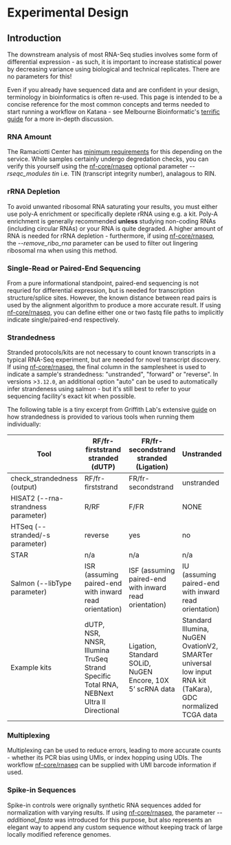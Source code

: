 # Experimental Design

## Introduction

The downstream analysis of most RNA-Seq studies involves some form of differential expression - as such, it is important to increase statistical power by decreasing variance using biological and technical replicates. There are no parameters for this!

Even if you already have sequenced data and are confident in your design, terminology in bioinformatics is often re-used. This page is intended to be a concise reference for the most common concepts and terms needed to start running a workflow on Katana - see Melbourne Bioinformatic's [terrific guide](https://www.melbournebioinformatics.org.au/tutorials/tutorials/rna_seq_exp_design/rna_seq_experimental_design/) for a more in-depth discussion.

### RNA Amount  
The Ramaciotti Center has [minimum requirements](https://www.ramaciotti.unsw.edu.au/sample-submission/sample-requirements) for this depending on the service. While samples certainly undergo degredation checks, you can verify this yourself using the [nf-core/rnaseq](./bulk.md) optional parameter *--rseqc_modules tin* i.e. TIN (transcript integrity number), analagous to RIN.

### rRNA Depletion
To avoid unwanted ribosomal RNA saturating your results, you must either use poly-A enrichment or specifically deplete rRNA using e.g. a kit. Poly-A enrichment is generally recommended **unless** studying non-coding RNAs (including circular RNAs) or your RNA is quite degraded. A higher amount of RNA is needed for rRNA depletion - furthermore, if using [nf-core/rnaseq](./bulk.md), the *--remove_ribo_rna* parameter can be used to filter out lingering ribosomal rna when using this method.

### Single-Read or Paired-End Sequencing
From a pure informational standpoint, paired-end sequencing is not requried for differential expression, but is needed for transcription structure/splice sites. However, the known distance between read pairs is used by the alignment algorithm to produce a more accurate result. If using [nf-core/rnaseq](./bulk.md), you can define either one or two fastq file paths to implicitly indicate single/paired-end respectively.

### Strandedness
Stranded protocols/kits are not necessary to count known transcripts in a typical RNA-Seq experiment, but are needed for novel transcript discovery. If using [nf-core/rnaseq](./bulk.md), the final column in the samplesheet is used to indicate a sample's strandedness: "unstranded", "forward" or "reverse". In versions >`3.12.0`, an additional option "auto" can be used to automatically infer strandeness using salmon - but it's still best to refer to your sequencing facility's exact kit when possible.

The following table is a tiny excerpt from Griffith Lab's extensive [guide](https://rnabio.org/module-09-appendix/0009/12/01/StrandSettings/) on how strandedness is provided to various tools when running them individually:

<table>
<thead>
  <tr>
    <th>Tool</th>
    <th>RF/fr-firststrand stranded (dUTP)</th>
    <th>FR/fr-secondstrand stranded (Ligation)</th>
    <th>Unstranded</th>
  </tr>
</thead>
<tbody>
  <tr>
    <td>check_strandedness (output)</td>
    <td>RF/fr-firststrand</td>
    <td>FR/fr-secondstrand</td>
    <td>unstranded</td>
  </tr>
  <tr>
    <td>HISAT2 (--rna-strandness parameter)</td>
    <td>R/RF</td>
    <td>F/FR</td>
    <td>NONE</td>
  </tr>
  <tr>
    <td>HTSeq (--stranded/-s parameter)</td>
    <td>reverse</td>
    <td>yes</td>
    <td>no</td>
  </tr>
  <tr>
    <td>STAR</td>
    <td>n/a</td>
    <td>n/a<br></td>
    <td>n/a</td>
  </tr>
  <tr>
    <td>Salmon (--libType parameter)</td>
    <td>ISR (assuming paired-end with inward read orientation)</td>
    <td>ISF (assuming paired-end with inward read orientation)<br></td>
    <td>IU (assuming paired-end with inward read orientation)</td>
  </tr>
  <tr>
    <td>Example kits</td>
    <td>dUTP, NSR, NNSR, Illumina TruSeq Strand Specific Total RNA, NEBNext Ultra II Directional</td>
    <td>Ligation, Standard SOLiD, NuGEN Encore, 10X 5’ scRNA data</td>
    <td>Standard Illumina, NuGEN OvationV2, SMARTer universal low input RNA kit (TaKara), GDC normalized TCGA data</td>
  </tr>
</tbody>
</table>

### Multiplexing
Multiplexing can be used to reduce errors, leading to more accurate counts - whether its PCR bias using UMIs, or index hopping using UDIs. The workflow [nf-core/rnaseq](./bulk.md) can be supplied with UMI barcode information if used.

### Spike-in Sequences
Spike-in controls were orignally synthetic RNA sequences added for normalization with varying results. If using [nf-core/rnaseq](./bulk.md), the parameter *--additional_fasta* was introduced for this purpose, but also represents an elegant way to append any custom sequence without keeping track of large locally modified reference genomes.
